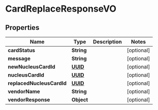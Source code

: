 
# CardReplaceResponseVO

## Properties
Name | Type | Description | Notes
------------ | ------------- | ------------- | -------------
**cardStatus** | **String** |  |  [optional]
**message** | **String** |  |  [optional]
**newNucleusCardId** | [**UUID**](UUID.md) |  |  [optional]
**nucleusCardId** | [**UUID**](UUID.md) |  |  [optional]
**replacedNucleusCardId** | [**UUID**](UUID.md) |  |  [optional]
**vendorName** | **String** |  |  [optional]
**vendorResponse** | **Object** |  |  [optional]




